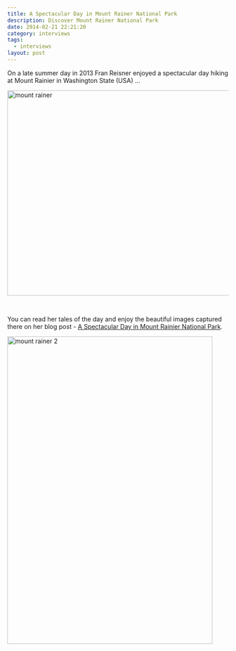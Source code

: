 ```yaml
---
title: A Spectacular Day in Mount Rainer National Park
description: Discover Mount Rainer National Park
date: 2014-02-21 22:21:20
category: interviews
tags: 
  - interviews
layout: post
---
```

On a late summer day in 2013 Fran Reisner enjoyed a spectacular day hiking at Mount Rainier in Washington State (USA) ... 

<a href="http://www.flickr.com/photos/90204224@N07/12682575964/"><img src="https://s2.yimg.com/sk/3694/12682575964_e53aa11954_o.jpg" width="700" height="467" alt="mount rainer"></a>
<!--more--><br>

You can read her tales of the day and enjoy the beautiful images captured there on her blog post - <a href="http://journeyinfocus.com/2013/10/31/a-spectacular-day-in-mount-rainier-national-park/" target="_blank">A Spectacular Day in Mount Rainier National Park</a>.

<a href="http://www.flickr.com/photos/90204224@N07/12682249763/"><img src="https://v4s.yimg.com/sj/2838/12682249763_10415eab16_o.jpg" width="467" height="700" alt="mount rainer 2"></a>
